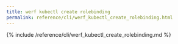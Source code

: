 ```yaml
---
title: werf kubectl create rolebinding
permalink: reference/cli/werf_kubectl_create_rolebinding.html
---
```


{% include /reference/cli/werf_kubectl_create_rolebinding.md %}
